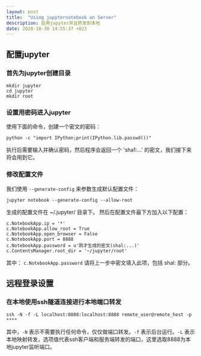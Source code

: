 ```yaml
---
layout: post
title:  "Using jupyternotebook on Server"
description: 启用jupyter并且转发到本地
date: 2020-10-30 14:55:37 +023
---
```


## 配置jupyter
### 首先为jupyter创建目录
```
mkdir jupyter
cd jupyter
mkdir root
```
### 设置用密码进入jupyter
使用下面的命令，创建一个密文的密码：
```
python -c "import IPython;print(IPython.lib.passwd())"
```
执行后需要输入并确认密码，然后程序会返回一个 'sha1:...' 的密文，我们接下来将会用到它。
### 修改配置文件
我们使用 `--generate-config` 来参数生成默认配置文件：
```
jupyter notebook --generate-config --allow-root
```
生成的配置文件在 ~/.jupyter/ 目录下。
然后在配置文件最下方加入以下配置：
```
c.NotebookApp.ip = '*'
c.NotebookApp.allow_root = True
c.NotebookApp.open_browser = False
c.NotebookApp.port = 8888
c.NotebookApp.password = u'刚才生成的密文(shal:...)'
c.ContentsManager.root_dir = '~/jupyter/root'
```
其中：
`c.NotebookApp.password` 请将上一步中密文填入此项，包括 shal: 部分。
## 远程登录设置
### 在本地使用ssh隧道连接进行本地端口转发

```
ssh -N -f -L localhost:8888:localhost:8888 remote_user@remote_host -p ****
```
其中，`-N` 表示不需要执行任何命令，仅仅做端口转发。`-f` 表示后台运行。`-L` 表示本地映射转发，选项值代表ssh客户端和服务端转发的端口，这里选取8888为本地jupyter监听端口。